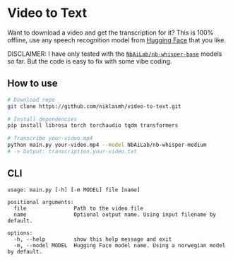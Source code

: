 # Video to Text

Want to download a video and get the transcription for it? This is 100% offline, use any speech recognition model from [Hugging Face](https://huggingface.co/models?pipeline_tag=automatic-speech-recognition) that you like.

DISCLAIMER: I have only tested with the [`NbAiLab/nb-whisper-base`](https://huggingface.co/NbAiLab/nb-whisper-base) models so far. But the code is easy to fix with some vibe coding.

## How to use

```bash
# Download repo
git clone https://github.com/niklasmh/video-to-text.git

# Install dependencies
pip install librosa torch torchaudio tqdm transformers

# Transcribe your-video.mp4
python main.py your-video.mp4 --model NbAiLab/nb-whisper-medium
# -> Output: transcription.your-video.txt
```

## CLI

```
usage: main.py [-h] [-m MODEL] file [name]

positional arguments:
  file               Path to the video file
  name               Optional output name. Using input filename by default.

options:
  -h, --help         show this help message and exit
  -m, --model MODEL  Hugging Face model name. Using a norwegian model by default.
```
